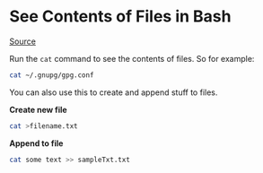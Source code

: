 # See Contents of Files in Bash

[Source](https://linuxhint.com/cat-command-bash/#:~:text=The%20%E2%80%9Ccat%E2%80%9D%20command%20in%20Bash%20stands%20for%20%E2%80%9Cconcatenate%E2%80%9D,and%20appending%20files%20in%20Linux.)

Run the `cat` command to see the contents of files. So for example:

```bash
cat ~/.gnupg/gpg.conf
```

You can also use this to create and append stuff to files.

__Create new file__
```bash
cat >filename.txt
```

__Append to file__
```bash
cat some text >> sampleTxt.txt
```